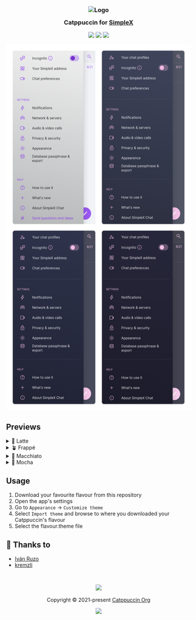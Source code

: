 <h3 align="center">
	<img src="https://raw.githubusercontent.com/catppuccin/catppuccin/main/assets/logos/exports/1544x1544_circle.png" width="100" alt="Logo"/><br/>
	<img src="https://raw.githubusercontent.com/catppuccin/catppuccin/main/assets/misc/transparent.png" height="30" width="0px"/>
	Catppuccin for <a href="https://simplex.chat">SimpleX</a>
	<img src="https://raw.githubusercontent.com/catppuccin/catppuccin/main/assets/misc/transparent.png" height="30" width="0px"/>
</h3>

<p align="center">
	<a href="https://github.com/catppuccin/simplex/stargazers"><img src="https://img.shields.io/github/stars/catppuccin/simplex?colorA=363a4f&colorB=b7bdf8&style=for-the-badge"></a>
	<a href="https://github.com/catppuccin/simplex/issues"><img src="https://img.shields.io/github/issues/catppuccin/simplex?colorA=363a4f&colorB=f5a97f&style=for-the-badge"></a>
	<a href="https://github.com/catppuccin/simplex/contributors"><img src="https://img.shields.io/github/contributors/catppuccin/simplex?colorA=363a4f&colorB=a6da95&style=for-the-badge"></a>
</p>

<p align="center">
	<img src="assets/preview.webp"/>
</p>

## Previews

<details>
<summary>🌻 Latte</summary>
<img src="assets/simplex-latte.webp"/>
</details>
<details>
<summary>🪴 Frappé</summary>
<img src="assets/simplex-frappe.webp"/>
</details>
<details>
<summary>🌺 Macchiato</summary>
<img src="assets/simplex-macchiato.webp"/>
</details>
<details>
<summary>🌿 Mocha</summary>
<img src="assets/simplex-mocha.webp"/>
</details>

## Usage

1. Download your favourite flavour from this repository
2. Open the app's settings
3. Go to `Appearance` -> `Customize theme`
4. Select `Import theme` and browse to where you downloaded your Catppuccin's flavour
5. Select the flavour.theme file

## 💝 Thanks to

- [Iván Ruzo](https://github.com/iruzo)
- [kremzli](https://github.com/kremzli)

&nbsp;

<p align="center">
	<img src="https://raw.githubusercontent.com/catppuccin/catppuccin/main/assets/footers/gray0_ctp_on_line.svg?sanitize=true" />
</p>

<p align="center">
	Copyright &copy; 2021-present <a href="https://github.com/catppuccin" target="_blank">Catppuccin Org</a>
</p>

<p align="center">
	<a href="https://github.com/catppuccin/catppuccin/blob/main/LICENSE"><img src="https://img.shields.io/static/v1.svg?style=for-the-badge&label=License&message=MIT&logoColor=d9e0ee&colorA=363a4f&colorB=b7bdf8"/></a>
</p>
